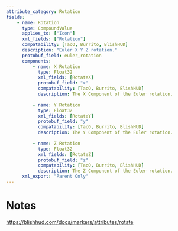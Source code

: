 ```yaml
---
attribute_category: Rotation
fields:
    - name: Rotation
      type: CompoundValue
      applies_to: ["Icon"]
      xml_fields: ["Rotation"]
      compatability: [TacO, Burrito, BlishHUD]
      description: "Euler X Y Z rotation."
      protobuf_field: euler_rotation
      components:
          - name: X Rotation
            type: Float32
            xml_fields: [RotateX]
            protobuf_field: "x"
            compatability: [TacO, Burrito, BlishHUD]
            description: The X Component of the Euler rotation.
          
          - name: Y Rotation
            type: Float32
            xml_fields: [RotateY]
            protobuf_field: "y"
            compatability: [TacO, Burrito, BlishHUD]
            description: The Y Component of the Euler rotation.
          
          - name: Z Rotation
            type: Float32
            xml_fields: [RotateZ]
            protobuf_field: "z"
            compatability: [TacO, Burrito, BlishHUD]
            description: The Z Component of the Euler rotation.
      xml_export: "Parent Only"
---
```


Notes
=====
https://blishhud.com/docs/markers/attributes/rotate
